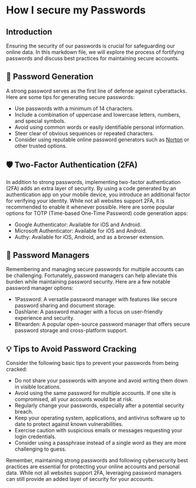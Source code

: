 # How I secure my Passwords

## Introduction
Ensuring the security of our passwords is crucial for safeguarding our online data. In this markdown file, we will explore the process of fortifying passwords and discuss best practices for maintaining secure accounts.

## :closed_lock_with_key: Password Generation
A strong password serves as the first line of defense against cyberattacks. Here are some tips for generating secure passwords:

- Use passwords with a minimum of 14 characters.
- Include a combination of uppercase and lowercase letters, numbers, and special symbols.
- Avoid using common words or easily identifiable personal information.
- Steer clear of obvious sequences or repeated characters.
- Consider using reputable online password generators such as [Norton](https://passwords.norton.com/password-generator) or other trusted options.

## :shield: Two-Factor Authentication (2FA)
In addition to strong passwords, implementing two-factor authentication (2FA) adds an extra layer of security. By using a code generated by an authentication app on your mobile device, you introduce an additional factor for verifying your identity. While not all websites support 2FA, it is recommended to enable it whenever possible. Here are some popular options for TOTP (Time-based One-Time Password) code generation apps:

- Google Authenticator: Available for iOS and Android.
- Microsoft Authenticator: Available for iOS and Android.
- Authy: Available for iOS, Android, and as a browser extension.

## :key: Password Managers
Remembering and managing secure passwords for multiple accounts can be challenging. Fortunately, password managers can help alleviate this burden while maintaining password security. Here are a few notable password manager options:

- 1Password: A versatile password manager with features like secure password sharing and document storage.
- Dashlane: A password manager with a focus on user-friendly experience and security.
- Bitwarden: A popular open-source password manager that offers secure password storage and cross-platform support.

## :bulb: Tips to Avoid Password Cracking
Consider the following basic tips to prevent your passwords from being cracked:

- Do not share your passwords with anyone and avoid writing them down in visible locations.
- Avoid using the same password for multiple accounts. If one site is compromised, all your accounts would be at risk.
- Regularly change your passwords, especially after a potential security breach.
- Keep your operating system, applications, and antivirus software up to date to protect against known vulnerabilities.
- Exercise caution with suspicious emails or messages requesting your login credentials.
- Consider using a passphrase instead of a single word as they are more challenging to guess.

Remember, maintaining strong passwords and following cybersecurity best practices are essential for protecting your online accounts and personal data. While not all websites support 2FA, leveraging password managers can still provide an added layer of security for your accounts.
